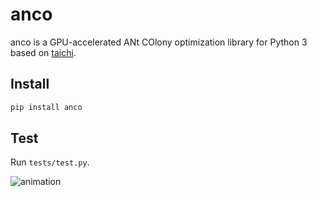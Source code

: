 # anco
anco is a GPU-accelerated ANt COlony optimization library for Python 3 based on [taichi](https://github.com/taichi-dev/taichi).

## Install

```bash
pip install anco
```

## Test

Run `tests/test.py`.

![animation](images/animation.gif)
